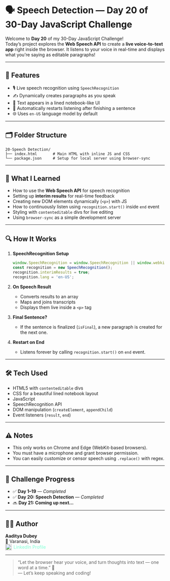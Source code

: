 # 🗣️ Speech Detection — Day 20 of 30-Day JavaScript Challenge

Welcome to **Day 20** of my 30-Day JavaScript Challenge!  
Today’s project explores the **Web Speech API** to create a **live voice-to-text app** right inside the browser. It listens to your voice in real-time and displays what you're saying as editable paragraphs!

---

## 🌟 Features

- 🎙️ Live speech recognition using `SpeechRecognition`
- ✍️ Dynamically creates paragraphs as you speak
- 📝 Text appears in a lined notebook-like UI
- 🔁 Automatically restarts listening after finishing a sentence
- 🌐 Uses `en-US` language model by default

---

## 🗂️ Folder Structure

```
20-Speech Detection/
├── index.html       # Main HTML with inline JS and CSS
└── package.json     # Setup for local server using browser-sync
```

---

## 🧠 What I Learned

- How to use the **Web Speech API** for speech recognition
- Setting up **interim results** for real-time feedback
- Creating new DOM elements dynamically (`<p>`) with JS
- How to continuously listen using `recognition.start()` inside `end` event
- Styling with `contenteditable` divs for live editing
- Using `browser-sync` as a simple development server

---

## 🔍 How It Works

1. **SpeechRecognition Setup**

   ```js
   window.SpeechRecognition = window.SpeechRecognition || window.webkitSpeechRecognition;
   const recognition = new SpeechRecognition();
   recognition.interimResults = true;
   recognition.lang = 'en-US';
   ```

2. **On Speech Result**
   - Converts results to an array
   - Maps and joins transcripts
   - Displays them live inside a `<p>` tag

3. **Final Sentence?**
   - If the sentence is finalized (`isFinal`), a new paragraph is created for the next one.

4. **Restart on End**
   - Listens forever by calling `recognition.start()` on `end` event.

---

## 🛠️ Tech Used

- HTML5 with `contenteditable` divs
- CSS for a beautiful lined notebook layout
- JavaScript
- SpeechRecognition API
- DOM manipulation (`createElement`, `appendChild`)
- Event listeners (`result`, `end`)

---

## ⚠️ Notes

- This only works on Chrome and Edge (WebKit-based browsers).
- You must have a microphone and grant browser permission.
- You can easily customize or censor speech using `.replace()` with regex.

---

## 📅 Challenge Progress

- ✅ **Day 1–19** — _Completed_  
- ✅ **Day 20: Speech Detection** — _Completed_  
- 🔜 **Day 21: Coming up next…**

---

## 👨‍💻 Author

**Aaditya Dubey**  
📍 Varanasi, India  
<a href="https://linkedin.com/in/aadityadubey" target="_blank" style="display: inline-flex; align-items: center; gap: 6px; text-decoration: none; color: inherit; color: aquamarine;">
  <img src="https://img.icons8.com/?size=100&id=13930&format=png&color=000000" alt="LinkedIn Icon" style="width: 20px; height: 20px;" />
  LinkedIn Profile
</a>

---

> “Let the browser hear your voice, and turn thoughts into text — one word at a time.” 📝  
> — Let’s keep speaking and coding!
